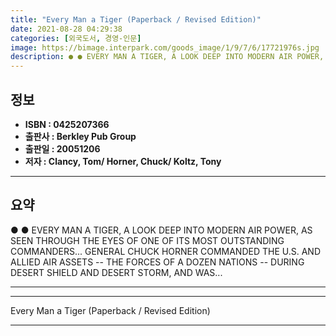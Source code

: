 ```yaml
---
title: "Every Man a Tiger (Paperback / Revised Edition)"
date: 2021-08-28 04:29:38
categories: [외국도서, 경영-인문]
image: https://bimage.interpark.com/goods_image/1/9/7/6/17721976s.jpg
description: ● ● EVERY MAN A TIGER, A LOOK DEEP INTO MODERN AIR POWER, AS SEEN THROUGH THE EYES OF ONE OF ITS MOST OUTSTANDING COMMANDERS... GENERAL CHUCK HORNER COMMANDED
---
```


## **정보**

- **ISBN : 0425207366**
- **출판사 : Berkley Pub Group**
- **출판일 : 20051206**
- **저자 : Clancy, Tom/ Horner, Chuck/ Koltz, Tony**

------



## **요약**

●  ●  EVERY MAN A TIGER, A LOOK DEEP INTO MODERN AIR POWER, AS SEEN THROUGH THE EYES OF ONE OF ITS MOST OUTSTANDING COMMANDERS... GENERAL CHUCK HORNER COMMANDED THE U.S. AND ALLIED AIR ASSETS -- THE FORCES OF A DOZEN NATIONS -- DURING DESERT SHIELD AND DESERT STORM, AND WAS... 

------



------


Every Man a Tiger (Paperback / Revised Edition) 

------


